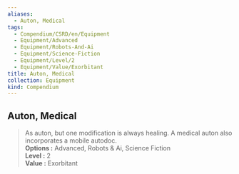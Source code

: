 ```yaml
---
aliases:
  - Auton, Medical
tags:
  - Compendium/CSRD/en/Equipment
  - Equipment/Advanced
  - Equipment/Robots-And-Ai
  - Equipment/Science-Fiction
  - Equipment/Level/2
  - Equipment/Value/Exorbitant
title: Auton, Medical
collection: Equipment
kind: Compendium
---
```

## Auton, Medical  
  
>As auton, but one modification is always healing. A medical auton also incorporates a mobile autodoc.  
> **Options :** Advanced, Robots & Ai, Science Fiction  
> **Level :** 2  
> **Value :** Exorbitant